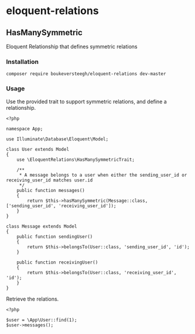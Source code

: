 # eloquent-relations

## HasManySymmetric
Eloquent Relationship that defines symmetric relations

### Installation

```
composer require boukeversteegh/eloquent-relations dev-master
```

### Usage

Use the provided trait to support symmetric relations, and define a relationship.

```
<?php

namespace App;

use Illuminate\Database\Eloquent\Model;

class User extends Model
{
    use \EloquentRelations\HasManySymmetricTrait;

    /**
     * A message belongs to a user when either the sending_user_id or receiving_user_id matches user.id
     */
    public function messages()
    {
        return $this->hasManySymmetric(Message::class, ['sending_user_id', 'receiving_user_id']);
    }
}

class Message extends Model
{
    public function sendingUser()
    {
        return $this->belongsTo(User::class, 'sending_user_id', 'id');
    }

    public function receivingUser()
    {
        return $this->belongsTo(User::class, 'receiving_user_id', 'id');
    }
}
```

Retrieve the relations.

```
<?php

$user = \App\User::find(1);
$user->messages();
```